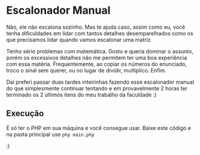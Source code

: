 # Escalonador Manual

Não, ele não escalona sozinho.
Mas te ajuda caso, assim como eu, você tenha dificuldades em lidar com tantos detalhes desemparelhados 
como os que precisamos lidar quando vamos escalonar uma matriz

Tenho sério problemas com matemática. Gosto e queria dominar o assunto, porém os excessivos detalhes não
me permitem ter uma boa experiência com essa matéria. Frequentemente, ao copiar os números do enunciado, 
troco o sinal sem querer, ou no lugar de dividir, multiplico. Enfim.

Daí preferi passar duas tardes inteirinhas fazendo esse escalonador manual do que simplesmente 
continuar tentando e em provavelmente 2 horas ter terminado os 2 últimos itens do meu trabalho 
da faculdade :)

## Execução
É só ter o PHP em sua máquina e você consegue usar. Baixe este código e na pasta principal use
`php main.php`

:)
